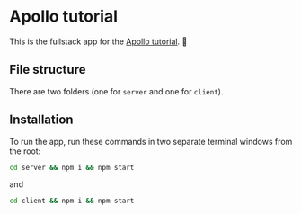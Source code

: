 # Apollo tutorial

This is the fullstack app for the [Apollo tutorial](http://apollographql.com/docs/tutorial/introduction.html). 🚀

## File structure

There are two folders (one for `server` and one for `client`).

## Installation

To run the app, run these commands in two separate terminal windows from the root:

```bash
cd server && npm i && npm start
```

and

```bash
cd client && npm i && npm start
```

